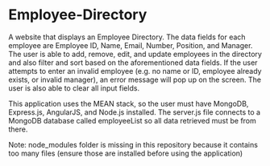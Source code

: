 # Employee-Directory

A website that displays an Employee Directory. The data fields for each employee are Employee ID, Name, Email, Number, Position, and Manager. The user is able to add, remove, edit, and update employees in the directory and also filter and sort based on the aforementioned data fields. If the user attempts to enter an invalid employee (e.g. no name or ID, employee already exists, or invalid manager), an error message will pop up on the screen. The user is also able to clear all input fields.

This application uses the MEAN stack, so the user must have MongoDB, Express.js, AngularJS, and Node.js installed. The server.js file connects to a MongoDB database called employeeList so all data retrieved must be from there. 

Note: node_modules folder is missing in this repository because it contains too many files (ensure those are installed before using the application)
